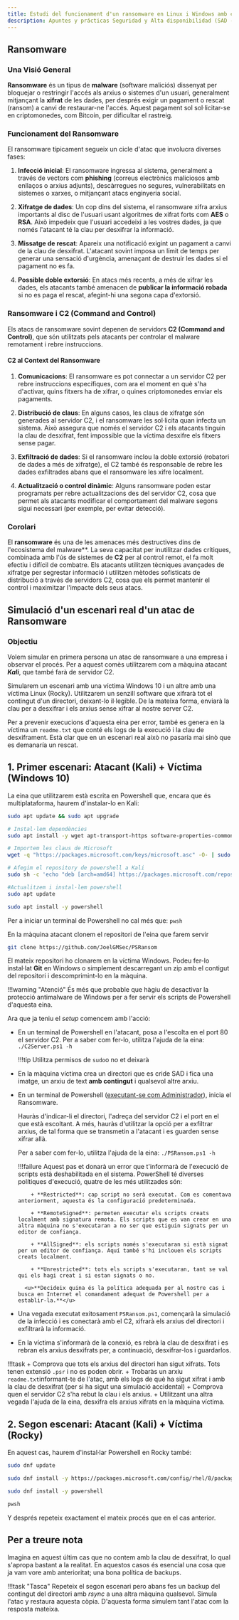 ```yaml
---
title: Estudi del funcionament d'un ransomware en Linux i Windows amb comunicacions C2
description: Apuntes y prácticas Seguridad y Alta disponibilidad (SAD - ASIR). Ejercicio donde se pone en funcionamiento a modo de demostración un pequeño malware ransomware que cifra los archivos y los exfiltra con una comunicación C2, C&C, Command&Control
---
```


## Ransomware
### **Una Visió General**

**Ransomware** és un tipus de **malware** (software maliciós) dissenyat per bloquejar o restringir l'accés als arxius o sistemes d'un usuari, generalment mitjançant la **xifrat** de les dades, per després exigir un pagament o rescat (ransom) a canvi de restaurar-ne l'accés. Aquest pagament sol sol·licitar-se en criptomonedes, com Bitcoin, per dificultar el rastreig.

### **Funcionament del Ransomware**

El ransomware típicament segueix un cicle d'atac que involucra diverses fases:

1. **Infecció inicial**: El ransomware ingressa al sistema, generalment a través de vectors com **phishing** (correus electrònics maliciosos amb enllaços o arxius adjunts), descàrregues no segures, vulnerabilitats en sistemes o xarxes, o mitjançant atacs enginyeria social.

2. **Xifratge de dades**: Un cop dins del sistema, el ransomware xifra arxius importants al disc de l'usuari usant algoritmes de xifrat forts com **AES** o **RSA**. Això impedeix que l'usuari accedeixi a les vostres dades, ja que només l'atacant té la clau per desxifrar la informació.

3. **Missatge de rescat**: Apareix una notificació exigint un pagament a canvi de la clau de desxifrat. L'atacant sovint imposa un límit de temps per generar una sensació d'urgència, amenaçant de destruir les dades si el pagament no es fa.

4. **Possible doble extorsió**: En atacs més recents, a més de xifrar les dades, els atacants també amenacen de **publicar la informació robada** si no es paga el rescat, afegint-hi una segona capa d'extorsió.

### **Ransomware i C2 (Command and Control)**

Els atacs de ransomware sovint depenen de servidors **C2 (Command and Control)**, que són utilitzats pels atacants per controlar el malware remotament i rebre instruccions.

#### **C2 al Context del Ransomware**
1. **Comunicacions**: El ransomware es pot connectar a un servidor C2 per rebre instruccions específiques, com ara el moment en què s'ha d'activar, quins fitxers ha de xifrar, o quines criptomonedes enviar els pagaments.

2. **Distribució de claus**: En alguns casos, les claus de xifratge són generades al servidor C2, i el ransomware les sol·licita quan infecta un sistema. Això assegura que només el servidor C2 i els atacants tinguin la clau de desxifrat, fent impossible que la víctima desxifre els fitxers sense pagar.

3. **Exfiltració de dades**: Si el ransomware inclou la doble extorsió (robatori de dades a més de xifratge), el C2 també és responsable de rebre les dades exfiltrades abans que el ransomware les xifre localment.

4. **Actualització o control dinàmic**: Alguns ransomware poden estar programats per rebre actualitzacions des del servidor C2, cosa que permet als atacants modificar el comportament del malware segons sigui necessari (per exemple, per evitar detecció).

### **Corolari**
El **ransomware** és una de les amenaces més destructives dins de l'ecosistema del malware**. La seva capacitat per inutilitzar dades crítiques, combinada amb l'ús de sistemes de **C2** per al control remot, el fa molt efectiu i difícil de combatre. Els atacants utilitzen tècniques avançades de xifratge per segrestar informació i utilitzen mètodes sofisticats de distribució a través de servidors C2, cosa que els permet mantenir el control i maximitzar l'impacte dels seus atacs.

## Simulació d'un escenari real d'un atac de Ransomware

### Objectiu

Volem simular en primera persona un atac de ransomware a una empresa i observar el procés. Per a aquest comès utilitzarem com a màquina atacant ***Kali***, que també farà de servidor C2. 

Simularem un escenari amb una víctima Windows 10 i un altre amb una víctima Linux (Rocky). Utilitzarem un senzill software que xifrarà tot el contingut d'un directori, deixant-lo il·legible. De la mateixa forma, enviarà la clau per a desxifrar i els arxius sense xifrar al nostre server C2. 

Per a prevenir execucions d'aquesta eina per error, també es genera en la víctima un `readme.txt` que conté els logs de la execució i la clau de desxiframent. Està clar que en un escenari real això no pasaría mai sinò que es demanaría un rescat.

## 1. Primer escenari: Atacant (Kali) + Víctima (Windows 10)

La eina que utilitzarem està escrita en Powershell que, encara que és multiplataforma, haurem d'instalar-lo en Kali:

```bash
sudo apt update && sudo apt upgrade

# Instal·lem dependències
sudo apt install -y wget apt-transport-https software-properties-common

# Importem les claus de Microsoft
wget -q "https://packages.microsoft.com/keys/microsoft.asc" -O- | sudo tee /etc/apt/trusted.gpg.d/microsoft.asc

# Afegim el repository de powershell a Kali
sudo sh -c 'echo "deb [arch=amd64] https://packages.microsoft.com/repos/microsoft-debian-buster-prod buster main" > /etc/apt/sources.list.d/microsoft.list'

#Actualitzem i instal·lem powershell
sudo apt update

sudo apt install -y powershell
```
Per a iniciar un terminal de Powershell no cal més que: `pwsh`

En la màquina atacant clonem el repositori de l'eina que farem servir

```bash
git clone https://github.com/JoelGMSec/PSRansom
```
El mateix repositori ho clonarem en la víctima Windows. Podeu fer-lo instal·lat **Git** en Windows o simplement descarregant un zip amb el contigut del repositori i descomprimint-lo en la màquina.

!!!warning "Atenció"
    És més que probable que hàgiu de desactivar la protecció antimalware de Windows per a fer servir els scripts de Powershell d'aquesta eina.

Ara que ja teniu el *setup* comencem amb l'acció:

+ En un terminal de Powershell en l'atacant, posa a l'escolta en el port 80 el servidor C2. Per a saber com fer-lo, utilitza l'ajuda de la eina: `./C2Server.ps1 -h`
  
    !!!tip 
        Utilitza permisos de `sudo`o no et deixarà

+ En la màquina víctima crea un directori que es cride SAD i fica una imatge, un arxiu de text **amb contingut** i qualsevol altre arxiu.

+ En un terminal de Powershell (<u>executant-se com Administrador</u>), inicia el Ransomware. 
  
    Hauràs d'indicar-li el directori, l'adreça del servidor C2 i el port en el que està escoltant. A més, hauràs d'utilitzar la opció per a exfiltrar arxius, de tal forma que se transmetin a l'atacant i es guarden sense xifrar allà.

    Per a saber com fer-lo, utilitza l'ajuda de la eina: `./PSRansom.ps1 -h`

    !!!failure
        Aquest pas et donarà un error que t'informarà de l'execució de scripts està deshabilitada en el sistema. 
        PowerShell té diverses polítiques d'execució, quatre de les més utilitzades són:

          + **Restricted**: cap script no serà executat. Com es comentava anteriorment, aquesta és la configuració predeterminada.

          + **RemoteSigned**: permeten executar els scripts creats localment amb signatura remota. Els scripts que es van crear en una altra màquina no s'executaran a no ser que estiguin signats per un editor de confiança.

          + **AllSigned**: els scripts només s'executaran si està signat per un editor de confiança. Aquí també s'hi inclouen els scripts creats localment.

          + **Unrestricted**: tots els scripts s'executaran, tant se val qui els hagi creat i si estan signats o no.

        <u>**Decideix quina és la política adequada per al nostre cas i busca en Internet el comandament adequat de Powershell per a establir-la.**</u>

+ Una vegada executat exitosament `PSRansom.ps1`, començarà la simulació de la infecció i es conectarà amb el C2, xifrarà els arxius del directori i exfiltrarà la informació.

+ En la víctima s'informarà de la conexió, es rebrà la clau de desxifrat i es rebran els arxius desxifrats per, a continuació, desxifrar-los i guardarlos. 

!!!task
    + Comprova que tots els arxius del directori han sigut xifrats. Tots tenen extensió `.psr` i no es poden obrir. 
    + Trobaràs un arxiu `readme.txt`informant-te de l'atac, amb els logs de què ha sigut xifrat i amb la clau de desxifrat (per si ha sigut una simulació accidental)
    + Comprova quen el servidor C2 s'ha rebut la clau i els arxius.
    + Utilitzant una altra vegada l'ajuda de la eina, desxifra els arxius xifrats en la màquina víctima.

## 2. Segon escenari: Atacant (Kali) + Víctima (Rocky)

En aquest cas, haurem d'instal·lar Powershell en Rocky també:

```bash
sudo dnf update

sudo dnf install -y https://packages.microsoft.com/config/rhel/8/packages-microsoft-prod.rpm

sudo dnf install -y powershell

pwsh
```

Y després repeteix exactament el mateix procés que en el cas anterior.

## Per a treure nota

Imagina en aquest últim cas que no contem amb la clau de desxifrat, lo qual s'apropa bastant a la realitat. En aquestos casos és esencial una cosa que ja vam vore amb anterioritat; una bona política de backups.

!!!task "Tasca"
    Repeteix el segon escenari pero abans fes un backup del contingut del directori amb *rsync* a una altra màquina qualsevol. Simula l'atac y restaura aquesta còpia.
    D'aquesta forma simulem tant l'atac com la resposta mateixa.